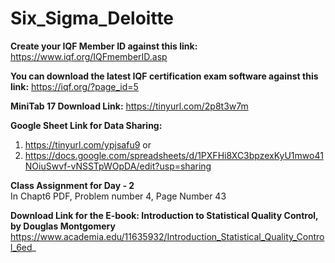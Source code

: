 # Six_Sigma_Deloitte

**Create your IQF Member ID against this link:** https://www.iqf.org/IQFmemberID.asp <br>

**You can download the latest IQF certification exam software against this link:** https://iqf.org/?page_id=5<br>

**MiniTab 17 Download Link:** https://tinyurl.com/2p8t3w7m<br>

**Google Sheet Link for Data Sharing:**
1. https://tinyurl.com/ypjsafu9 or<br>
2. https://docs.google.com/spreadsheets/d/1PXFHi8XC3bpzexKyU1mwo41NOiuSwvf-vNSSTpWOpDA/edit?usp=sharing

**Class Assignment for Day - 2**<br>
In Chapt6 PDF, Problem number 4, Page Number 43

**Download Link for the E-book: Introduction to Statistical Quality Control, by Douglas Montgomery**<br>
https://www.academia.edu/11635932/Introduction_Statistical_Quality_Control_6ed_
